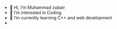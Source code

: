 - 👋 Hi, I’m Muhammad zubair 
- 👀 I’m interested in Coding 
- 🌱 I’m currently learning C++ and web development 
- 
<!---
LunarLogician/LunarLogician is a ✨ special ✨ repository because its `README.md` (this file) appears on your GitHub profile.
You can click the Preview link to take a look at your changes.
--->
